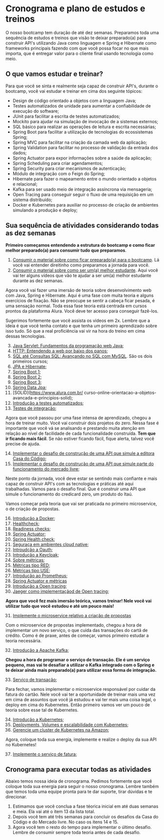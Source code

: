 # Cronograma e plano de estudos e treinos

O nosso bootcamp tem duração de até dez semanas. Preparamos toda uma sequência de estudos e treinos que visão te deixar preparado(a) para construir API's utilizando Java como linguagem e Spring e Hibernate como frameworks principais fazendo com que você possa focar no que mais importa, que é entregar valor para o cliente final usando tecnologia como meio. 

## O que vamos estudar e treinar?

Para que você se sinta e realmente seja capaz de construir API's, durante o bootcamp, você vai estudar e treinar em cima dos seguinte tópicos:

* Design de código orientado a objetos com a linguagem Java;
* Testes automatizados de unidade para aumentar a confiabilidade de execução do software;
* JUnit para facilitar a escrita de testes automatizados;
* Mockito para ajudar na simulação de invocação de a sistemas externos;
* SQL básico para realizar as operações de leitura e escrita necessárias;
* Spring Boot para facilitar a utilização de tecnologias do ecossistemas Spring;
* Spring MVC para facilitar na criação da camada web da aplicação;
* Spring Validation para facilitar no processo de validação da entrada dos dados;
* Spring Actuator para expor informações sobre a saúde da aplicação;
* Spring Scheduling para criar agendamentos;
* Spring Security para criar mecanismos de autenticação;
* Módulo de integração com o Feign do Spring;
* Hibernate para fazer o mapeamento entre o mundo orientado a objetos e relacional;
* Kafka para ser usado meio de integração assíncrona via mensageria;
* Open Tracing para conseguir seguir o fluxo de uma requisição em um sistema distribuído;
* Docker e Kubernetes para auxiliar no processo de criação de ambientes simulando a produção e deploy;

## Sua sequência de atividades considerando todas as dez semanas

**Primeiro começamos entendendo a estrutura do bootcamp e como ficar melhor
preparado(a) para consumir tudo que preparamos**.

1. [Consumir o material sobre como ficar preparado(a) para o bootcamp](fique-preparado(a)-desafios/readme.md). Lá você vai entender direitinho como preparamos a jornada para você. 
2. [Consumir o material sobre como ser um(a) melhor estudante](seja-um(a)-melhor-estudante/readme.md). Aqui você vai ter alguns vídeos que vão te ajudar a ser um(a) melhor estudante durante as dez semanas.

Agora você vai fazer uma imersão de teoria sobre desenvolvimento web com Java, Spring e Hibernate. Aqui é uma fase com muita teoria e alguns exercícios de fixação. Não se preocupe se sentir a cabeça ficar pesada, é uma sensação normal. Toda essa fase teoria está centrada em cursos prontos 
da plataforma Alura. Você deve ter acesso para conseguir fazê-los.

Sugerimos fortemente que você assista os videos em 2x. Lembre que a ideia é que você tenha contato e que tenha um primeiro aprendizado sobre isso tudo. Só que a real proficiência vai vir na hora do treino em cima dessas tecnologias.

3. [Java Servlet: Fundamentos da programação web Java](https://www.alura.com.br/curso-online-servlets-fundamentos-programacao-web-java);
4. [HTTP: Entendendo a web por baixo dos panos](https://www.alura.com.br/curso-online-http-fundamentos);
5. [SQL até Consultas SQL: Avançando no SQL com MySQL](https://www.alura.com.br/formacao-oracle-mysql). São os dois primeiros cursos;
6. [JPA e Hibernate](https://www.alura.com.br/curso-online-jpa-hibernate-persistencia-objetos);
7. [Spring Boot 1](https://www.alura.com.br/curso-online-spring-boot-api-rest);
8. [Spring Boot 2](https://www.alura.com.br/curso-online-spring-boot-seguranca-cache-monitoramento);
9. [Spring Boot 3](https://www.alura.com.br/curso-online-spring-data-jpa);
10. [Spring Data Jpa](https://www.alura.com.br/curso-online-spring-data-jpa);
11. [SOLID](https://www.alura.com.br/ curso-online-orientacao-a-objetos-avancada-e-principios-solid);
12. [Introdução a testes automatizados](https://www.alura.com.br/curso-online-tdd);
13. [Testes de integração](https://www.alura.com.br/curso-online-teste-de-integracao);

Agora que você passou por uma fase intensa de aprendizado, chegou a hora de treinar muito. Você vai construir dois projetos do zero. Nessa fase é importante que você vá se analisando e prestando muita atenção em relação ao nível de facilidade de cada funcionalidade construída. **Tem que ir ficando mais fácil**. Se não estiver ficando fácil, fique alerta, talvez você precise de ajuda. 

14. [Implementar o desafio de construção de uma API que simule a editora Casa do Código](./treino-casa-do-codigo);
15. [Implementar o desafio de construção de uma API que simule parte do funcionamento do mercado livre](./treino-mercado-livre);

Neste ponto da jornada, você deve estar se sentindo mais confiante e mais capaz de construir API's com as tecnologias e práticas até aqui trabalhadas. Vamos para o desafio final. Que é construir uma API que simule o funcionamento do credicard zero, um produto do Itaú. 

Vamos começar pela teoria que vai ser praticada no primeiro microservice, o de criação de propostas.

16. [Introdução a Docker](https://www.alura.com.br/curso-online-docker-e-docker-compose);
17. [Healthcheck](informacao_procedural/healthcheck.md);
18. [Readiness checks](informacao_procedural/readiness_checks.md);
19. [Spring Actuator](informacao_suporte/spring-actuator.md);
20. [Spring Health check](informacao_suporte/spring-health-check.md);
21. [Seguraça em ambientes cloud native](informacao_procedural/seguranca_cloud_native.md);
22. [Introudção a Oauth](informacao_suporte/oauth2.md);
23. [Introdução a Keycloak](informacao_suporte/keycloak.md);
24. [Sobre métricas](informacao_procedural/metric.md);
25. [Métricas tipo RED](informacao_procedural/metric-red.md);
26. [Métricas tipo USE](informacao_procedural/metric-use.md);
27. [Introdução ao Prometheus](informacao_procedural/prometheus.md);
28. [Spring Actuator e métricas](informacao_suporte/spring-actuator-metrics.md)
29. [Introdução a Open tracing](informacao_procedural/open-tracing.md);
30. [Jaeger como implementaçãod de Open tracing](informacao_suporte/jaeger.md);

**Agora que você fez mais imersão teórica, vamos treinar! Nele você vai utilizar tudo que você estudou e até um pouco mais!**

31. [Implemente o microservice relativo a criação de propostas](proposta/)

Com o microservice de propostas implementado, chegou a hora de implementar um novo serviço, o que cuida das transações do cartã de crédito. Como é de praxe, antes de começar, vamos primeiro estudar a teoria necessária. 

32. [Introdução a Apache Kafka](https://www.alura.com.br/curso-online-kafka-introducao-a-streams-em-microservicos);

**Chegou a hora de programar o serviço de transação. Ele é um serviço pequeno, mas vai te desafiar a utilizar o Kafka integrado com o Spring e te deixar ainda mais preparado(a) para utilizar essa forma de integração.**

33. [Serviço de transação](transacao/);

Para fechar, vamos implementar o microservice responsável por cuidar da fatura do cartão. Nele você vai ter a oportunidade de treinar mais uma vez em cima de assuntos que você já estudou e vai ter mais uma coisa legal, o deploy em cima do Kubernetes. Então primeiro vamos ver um pouco de teoria sobre esse tal de Kubernetes. 

34. [Introdução a Kubernetes](https://www.alura.com.br/curso-online-kubernetes-pods-services-configmap);
35. [Deployments, Volumes e escalabilidade com Kubernetes](https://www.alura.com.br/curso-online-kubernetes-deployments-volumes-escalabilidade);
36. [Gerencie um cluster de Kubernetes na Amazon](https://www.alura.com.br/curso-online-amazon-eks-kubernetes);

Agora, coloque toda sua energia, implemente e realize o deploy da sua API no Kubernetes!

37. [Implemente o serviço de fatura](fatura/);

## Cronograma para executar todas as atividades

Abaixo temos nossa ideia de cronograma. Pedimos fortemente que você coloque toda sua energia para seguir o nosso cronograma. Lembre também que temos toda uma equipe pronta para te dar suporte, tirar dúvidas e te direcionar.

1. Estimamos que você conclua a fase téorica inicial em até duas semanas e meia. Ela vai até o item 13 da lista total. 
2. Depois você tem até três semanas para concluir os desafios da Casa do Código e do Mercado livre. No caso os itens 14 e 15. 
3. Agora você tem o resto do tempo para implementar o último desafio. Lembre de consumir sempre toda teoria antes de cada desafio. 

